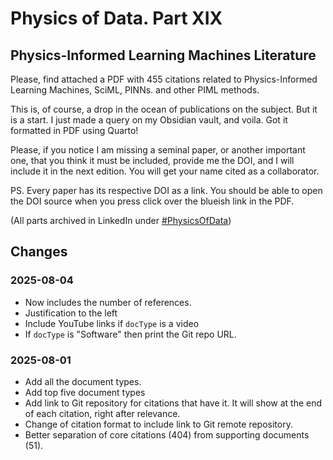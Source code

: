 # Physics of Data. Part XIX

## Physics-Informed Learning Machines Literature

Please, find attached a PDF with 455 citations related to Physics-Informed Learning Machines, SciML, PINNs. and other PIML methods.

This is, of course, a drop in the ocean of publications on the subject. But it is a start. I just made a query on my Obsidian vault, and voila. Got it formatted in PDF using Quarto!

Please, if you notice I am missing a seminal paper, or another important one, that you think it must be included, provide me the DOI, and I will include it in the next edition. You will get your name cited as a collaborator.

PS. Every paper has its respective DOI as a link. You should be able to open the DOI source when you press click over the blueish link in the PDF. 

(All parts archived in LinkedIn under [\#PhysicsOfData](https://www.linkedin.com/search/results/all/?keywords=%23physicsofdata&origin=HASH_TAG_FROM_FEED&sid=BBh))


## Changes

### 2025-08-04
* Now includes the number of references.
* Justification to the left
* Include YouTube links if `docType` is a video
* If `docType` is "Software" then print the Git repo URL.

### 2025-08-01
* Add all the document types.
* Add top five document types
* Add link to Git repository for citations that have it. It will show at the end of each citation, right after relevance.
* Change of citation format to include link to Git remote repository.
* Better separation of core citations (404) from supporting documents (51).
